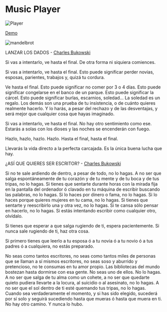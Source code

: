 # Music Player

![Player](https://cloud.githubusercontent.com/assets/1646072/17273862/8c4460b4-568b-11e6-982b-07d615f022be.png)

[Demo](http://goo.gl/HTayCZ)

![mandelbrot](https://user-images.githubusercontent.com/1646072/79064540-4d668580-7c6f-11ea-9244-8a86223b896b.jpg)

LANZAR LOS DADOS - [Charles Bukowski](https://autores.yavendras.com/charles-bukowski/)

Si vas a intentarlo, ve hasta el final.
De otra forma ni siquiera comiences.

Si vas a intentarlo, ve hasta el final.
Esto puede significar perder novias,
esposas,
parientes,
trabajos y,
quizá tu cordura.

Ve hasta el final.
Esto puede significar no comer por 3 o 4 días.
Esto puede significar congelarse en el banco de un parque.
Esto puede significar la cárcel.
Esto puede significar burlas, escarnios, soledad…
La soledad es un regalo.
Los demás son una prueba de tu insistencia, o
de cuánto quieres realmente hacerlo.
Y lo harás,
a pesar del rechazo y de las desventajas,
y será mejor que cualquier cosa que hayas imaginado.

Si vas a intentarlo, ve hasta el final.
No hay otro sentimiento como ese.
Estarás a solas con los dioses
y las noches se encenderán con fuego.

Hazlo, hazlo, hazlo.
Hazlo.
Hasta el final,
hasta el final.

Llevarás la vida directo a la perfecta carcajada.
Es la única buena lucha que hay.

¿ASÍ QUE QUIERES SER ESCRITOR? - [Charles Bukowski](https://autores.yavendras.com/charles-bukowski/)

Si no te sale ardiendo de dentro,
a pesar de todo,
no lo hagas.
A no ser que salga espontáneamente de tu corazón
y de tu mente y de tu boca
y de tus tripas,
no lo hagas.
Si tienes que sentarte durante horas
con la mirada fija en la pantalla del ordenador
ó clavado en tu máquina de escribir
buscando las palabras,
no lo hagas.
Si lo haces por dinero o fama,
no lo hagas.
Si lo haces porque quieres mujeres en tu cama,
no lo hagas.
Si tienes que sentarte
y reescribirlo una y otra vez,
no lo hagas.
Si te cansa sólo pensar en hacerlo,
no lo hagas.
Si estás intentando escribir
como cualquier otro, olvídalo.

Si tienes que esperar a que salga rugiendo de ti,
espera pacientemente.
Si nunca sale rugiendo de ti, haz otra cosa.

Si primero tienes que leerlo a tu esposa
ó a tu novia ó a tu novio
ó a tus padres ó a cualquiera,
no estás preparado.

No seas como tantos escritores,
no seas como tantos miles de
personas que se llaman a sí mismos escritores,
no seas soso y aburrido y pretencioso,
no te consumas en tu amor propio.
Las bibliotecas del mundo
bostezan hasta dormirse
con esa gente.
No seas uno de ellos.
No lo hagas.
A no ser que salga de tu alma
como un cohete,
a no ser que quedarte quieto
pudiera llevarte a la locura,
al suicidio o al asesinato,
no lo hagas.
A no ser que el sol dentro de ti
esté quemando tus tripas, no lo hagas.
Cuando sea verdaderamente el momento,
y si has sido elegido,
sucederá por sí solo y
seguirá sucediendo hasta que mueras
ó hasta que muera en ti.
No hay otro camino.
Y nunca lo hubo.

